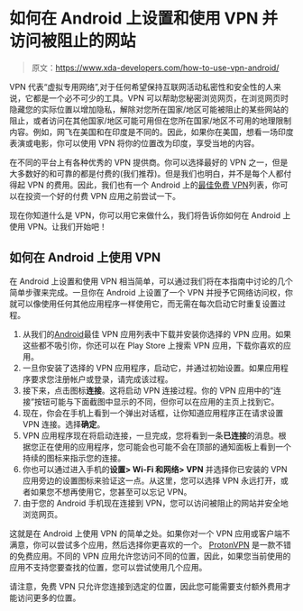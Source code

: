 # 如何在 Android 上设置和使用 VPN 并访问被阻止的网站

> 原文：<https://www.xda-developers.com/how-to-use-vpn-android/>

VPN 代表“虚拟专用网络”,对于任何希望保持互联网活动私密性和安全性的人来说，它都是一个必不可少的工具。VPN 可以帮助您秘密浏览网页，在浏览网页时隐藏您的实际位置以增加隐私，解除对您所在国家/地区可能被阻止的某些网站的阻止，或者访问在其他国家/地区可能可用但在您所在国家/地区不可用的地理限制内容。例如，网飞在美国和在印度是不同的。因此，如果你在美国，想看一场印度表演或电影，你可以使用 VPN 将你的位置改为印度，享受当地的内容。

在不同的平台上有各种优秀的 VPN 提供商。你可以选择最好的 VPN 之一，但是大多数好的和可靠的都是付费的(我们推荐)。但是我们也明白，并不是每个人都付得起 VPN 的费用。因此，我们也有一个 Android 上的[最佳免费 VPN](https://www.xda-developers.com/best-free-vpn/)列表，你可以在投资一个好的付费 VPN 应用之前尝试一下。

现在你知道什么是 VPN，你可以用它来做什么，我们将告诉你如何在 Android 上使用 VPN。让我们开始吧！

## 如何在 Android 上使用 VPN

在 Android 上设置和使用 VPN 相当简单，可以通过我们将在本指南中讨论的几个简单步骤来完成。一旦你在 Android 上设置了一个 VPN 并授予它网络访问权，你就可以像使用任何其他应用程序一样使用它，而无需在每次启动它时重复设置过程。

1.  从我们的[Android](https://www.xda-developers.com/best-vpn-for-android/)最佳 VPN 应用列表中下载并安装你选择的 VPN 应用。如果这些都不吸引你，你还可以在 Play Store 上搜索 VPN 应用，下载你喜欢的应用。
2.  一旦你安装了选择的 VPN 应用程序，启动它，并通过初始设置。如果应用程序要求您注册帐户或登录，请完成该过程。
3.  接下来，点击图标**连接**。这将启动 VPN 连接过程。你的 VPN 应用中的“连接”按钮可能与下面截图中显示的不同，但你可以在应用的主页上找到它。
4.  现在，你会在手机上看到一个弹出对话框，让你知道应用程序正在请求设置 VPN 连接。选择**确定**。
5.  VPN 应用程序现在将启动连接，一旦完成，您将看到一条**已连接**的消息。根据您正在使用的应用程序，您可能会也可能不会在顶部的通知面板上看到一个持续的图标来指示您的连接。
6.  你也可以通过进入手机的**设置> Wi-Fi 和网络> VPN** 并选择你已安装的 VPN 应用旁边的设置图标来验证这一点。从这里，您可以选择 VPN 永远打开，或者如果您不想再使用它，您甚至可以忘记 VPN。
7.  由于您的 Android 手机现在连接到 VPN，您可以访问被阻止的网站并安全地浏览网页。

这就是在 Android 上使用 VPN 的简单之处。如果你对一个 VPN 应用或客户端不满意，你可以尝试多个应用，然后选择你更喜欢的一个。 [ProtonVPN](https://play.google.com/store/apps/details?id=ch.protonvpn.android) 是一款不错的免费应用。不同的 VPN 应用允许您访问不同的位置，因此，如果您当前使用的应用不支持您要查找的位置，您可以尝试使用几个应用。

请注意，免费 VPN 只允许您连接到选定的位置，因此您可能需要支付额外费用才能访问更多的位置。